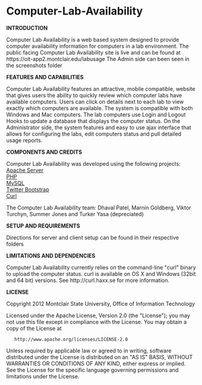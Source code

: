 Computer-Lab-Availability
=========================

<b>INTRODUCTION</b>
<p>
Computer Lab Availability is a web based system designed to provide computer availability information for computers in a lab environment.
The public facing Computer Lab Availability site is live and can be found at https://oit-app2.montclair.edu/labusage The Admin side can been seen in the screenshots folder

<b>FEATURES AND CAPABILITIES</b>
<p>
Computer Lab Availability features an attractive, mobile compatible, website that gives users the ability to quickly review which computer labs have available computers. Users can click on details next to each lab to view exactly which computers are available. The system is compatible with both Windows and Mac computers. 
The lab computers use Login and Logout Hooks to update a database that displays the computer status.
On the Administrator side, the system features and easy to use ajax interface that allows for configuring the labs, edit computers status and pull detailed usage reports. 

<b>COMPONENTS AND CREDITS</b>
<p>
Computer Lab Availability was developed using the following projects:
<br>
<a href="http://httpd.apache.org">Apache Server</a>
<br>
<a href="http://php.net">PHP</a>
<br>
<a href="http://mysql.com">MySQL</a>
<br>
<a href="http://twitter.github.com/bootstrap/">Twitter Bootstrap</a>
<br>
<a href="http://curl.haxx.se">Curl</a>

The Computer Lab Availability team: Dhaval Patel, Marnin Goldberg, Viktor Turchyn, Summer Jones and Turker Yasa (depreciated)

<b>SETUP AND REQUIREMENTS</b>
<p>
Directions for server and client setup can be found in their respective folders

<b>LIMITATIONS AND DEPENDENCIES</b>
<p>
Computer Lab Availability currently relies on the command-line "curl" binary to upload the computer status. curl is available on OS X and Windows (32bit and 64 bit) versions. See http://curl.haxx.se for more information.

<b>LICENSE</b>
<p>
Copyright 2012 Montclair State University, Office of Information Technology

   Licensed under the Apache License, Version 2.0 (the "License");
   you may not use this file except in compliance with the License.
   You may obtain a copy of the License at

       http://www.apache.org/licenses/LICENSE-2.0

   Unless required by applicable law or agreed to in writing, software
   distributed under the License is distributed on an "AS IS" BASIS,
   WITHOUT WARRANTIES OR CONDITIONS OF ANY KIND, either express or implied.
   See the License for the specific language governing permissions and
   limitations under the License.
